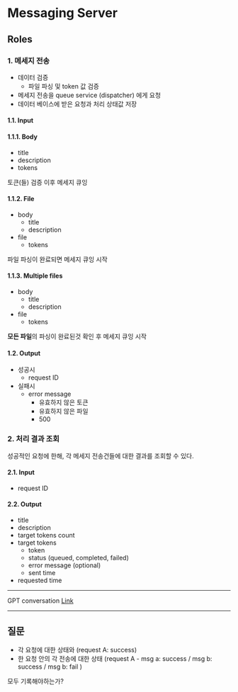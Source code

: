 # Messaging Server

## Roles
### 1. 메세지 전송
- 데이터 검증
  - 파일 파싱 및 token 값 검증
- 메세지 전송을 queue service (dispatcher) 에게 요청
- 데이터 베이스에 받은 요청과 처리 상태값 저장

#### 1.1. Input

#### 1.1.1. Body
- title
- description
- tokens
 
토큰(들) 검증 이후 메세지 큐잉

#### 1.1.2. File
- body
  - title
  - description
- file
  - tokens
 
파일 파싱이 완료되면 메세지 큐잉 시작

#### 1.1.3. Multiple files
- body
  - title
  - description
- file
  - tokens

**모든 파일**의 파싱이 완료된것 확인 후 메세지 큐잉 시작

#### 1.2. Output
- 성공시
  - request ID
- 실패시
  - error message
    - 유효하지 않은 토큰
    - 유효하지 않은 파일
    - 500


### 2. 처리 결과 조회
성공적인 요청에 한해, 각 메세지 전송건들에 대한 결과를 조회할 수 있다.

#### 2.1. Input
- request ID

#### 2.2. Output
- title
- description
- target tokens count
- target tokens
  - token
  - status (queued, completed, failed)
  - error message (optional)
  - sent time
- requested time


---

GPT conversation [Link](https://chatgpt.com/share/2f6c9904-7777-4f3b-a920-c694694530f5)

---
## 질문

- 각 요청에 대한 상태와 (request A: success)
- 한 요청 안의 각 전송에 대한 상태 (request A - msg a: success / msg b: success / msg b: fail )

모두 기록해야하는가?